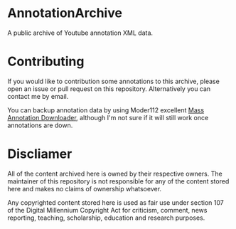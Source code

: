 # AnnotationArchive
A public archive of Youtube annotation XML data.

# Contributing
If you would like to contribution some annotations to this archive, please open an issue or pull request on this repository. Alternatively you can contact me by email.

You can backup annotation data by using Moder112 excellent [Mass Annotation Downloader](https://github.com/Moder112/MassAnnotationDownloader/releases), although I'm not sure if it will still work once annotations are down.

# Discliamer
All of the content archived here is owned by their respective owners. The maintainer of this repository is not responsible for any of the content stored here and makes no claims of ownership whatsoever.

Any copyrighted content stored here is used as fair use under section 107 of the Digital Millennium Copyright Act for criticism, comment, news reporting, teaching, scholarship, education and research purposes.

